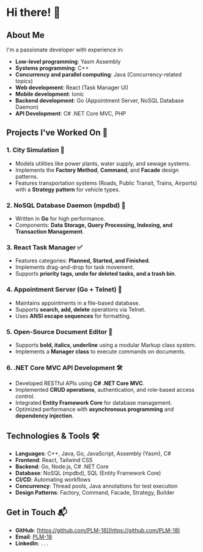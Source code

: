 # Hi there! 👋

## About Me
I'm a passionate developer with experience in:
- **Low-level programming**: Yasm Assembly
- **Systems programming**: C++
- **Concurrency and parallel computing**: Java (Concurrency-related topics)
- **Web development**: React (Task Manager UI)
- **Mobile development**: Ionic
- **Backend development**: Go (Appointment Server, NoSQL Database Daemon)
- **API Development**: C# .NET Core MVC, PHP

## Projects I've Worked On 🚀
### 1. **City Simulation** 🏩
- Models utilities like power plants, water supply, and sewage systems.
- Implements the **Factory Method**, **Command**, and **Facade** design patterns.
- Features transportation systems (Roads, Public Transit, Trains, Airports) with a **Strategy pattern** for vehicle types.

### 2. **NoSQL Database Daemon (mpdbd)** 🐄
- Written in **Go** for high performance.
- Components: **Data Storage, Query Processing, Indexing, and Transaction Management**.

### 3. **React Task Manager** ✅
- Features categories: **Planned, Started, and Finished**.
- Implements drag-and-drop for task movement.
- Supports **priority tags, undo for deleted tasks, and a trash bin**.

### 4. **Appointment Server (Go + Telnet)** 📅
- Maintains appointments in a file-based database.
- Supports **search, add, delete** operations via Telnet.
- Uses **ANSI escape sequences** for formatting.

### 5. **Open-Source Document Editor** 📝
- Supports **bold, italics, underline** using a modular Markup class system.
- Implements a **Manager class** to execute commands on documents.

### 6. **.NET Core MVC API Development** 🛠️
- Developed RESTful APIs using **C# .NET Core MVC**.
- Implemented **CRUD operations**, authentication, and role-based access control.
- Integrated **Entity Framework Core** for database management.
- Optimized performance with **asynchronous programming** and **dependency injection**.

## Technologies & Tools 🛠️
- **Languages**: C++, Java, Go, JavaScript, Assembly (Yasm), C#
- **Frontend**: React, Tailwind CSS
- **Backend**: Go, Node.js, C# .NET Core
- **Database**: NoSQL (mpdbd), SQL (Entity Framework Core)
- **CI/CD**: Automating workflows
- **Concurrency**: Thread pools, Java annotations for test execution
- **Design Patterns**: Factory, Command, Facade, Strategy, Builder

## Get in Touch 📬
- **GitHub**: [https://github.com/PLM-18](https://github.com/PLM-18)
- **Email**: [PLM-18](mailto:u23629810@tuks.co.za)
- **LinkedIn**: `...`
